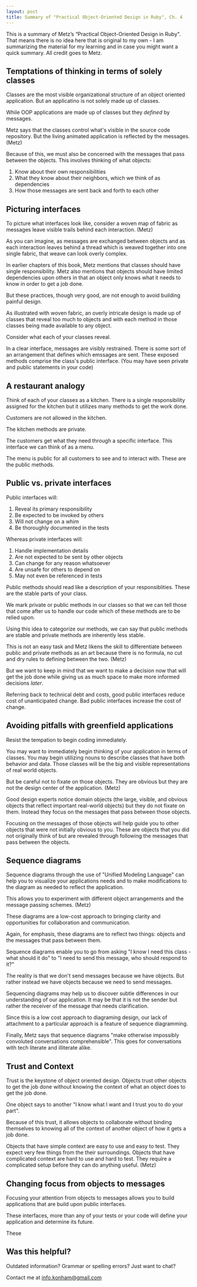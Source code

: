 ```yaml
---
layout: post
title: Summary of "Practical Object-Oriented Design in Ruby", Ch. 4
---
```


This is a summary of Metz’s “Practical Object-Oriented Design in Ruby". That means there is no idea here that is original to my own - I am summarizing the material for my learning and in case you might want a quick summary. All credit goes to Metz.

## Temptations of thinking in terms of solely classes

Classes are the most visible organizational structure of an object oriented application. But an applicatino is not solely made up of classes.

While OOP applications are made up of classes but they _defined_ by messages. 

Metz says that the classes control what's visible in the source code repository. But the living animated application is reflected by the messages. (Metz)

Because of this, we must also be concerned with the messages that pass between the objects. This involves thinking of what objects:
 1) Know about their own responsibilities
 2) What they know about their neighbors, which we think of as dependencies
 3) How those messages are sent back and forth to each other

## Picturing interfaces
To picture what interfaces look like, consider a woven map of fabric as messages leave visible trails behind each interaction. (Metz)

As you can imagine, as messages are exchanged between objects and as each interaction leaves behind a thread which is weaved together into one single fabric, that weave can look overly complex.

In earlier chapters of this book, Metz mentions that classes should have single responsibility. Metz also mentions that objects should have limited dependencies upon others in that an object only knows what it needs to know in order to get a job done.

But these practices, though very good, are not enough to avoid building painful design.

As illustrated with woven fabric, an overly intricate design is made up of classes that reveal too much to objects and with each method in those classes being made available to any object. 

Consider what each of your classes reveal. 

In a clear interface, messages are visibly restrained. There is some sort of an arrangement that defines which emssages are sent. These exposed methods comprise the class's public interface. (You may have seen private and public statements in your code)

## A restaurant analogy

Think of each of your classes as a kitchen. There is a single responsibility assigned for the kitchen but it utilizes many methods to get the work done. 

Customers are not allowed in the kitchen. 

The kitchen methods are private. 

The customers get what they need through a specific interface. This interface we can think of as a menu. 

The menu is public for all customers to see and to interact with. These are the public methods.

## Public vs. private interfaces
Public interfaces will:
  1) Reveal its primary responsibility
  2) Be expected to be invoked by others
  3) Will not change on a whim
  4) Be thoroughly documented in the tests

Whereas private interfaces will:
  1) Handle implementation details
  2) Are not expected to be sent by other objects
  3) Can change for any reason whatsoever
  4) Are unsafe for others to depend on
  5) May not even be referenced in tests

Public methods should read like a description of your responsiblities. These are the stable parts of your class. 

We mark private or public methods in our classes so that we can tell those that come after us to handle our code which of these methods are to be relied upon. 

Using this idea to categorize our methods, we can say that public methods are stable and private methods are inherently less stable.

This is not an easy task and Metz likens the skill to differentiate between public and private methods as an art because there is no formula, no cut and dry rules to defining between the two. (Metz)

But we want to keep in mind that we want to make a decision now that will get the job done while giving us as much space to make more informed decisions _later_.

Referring back to technical debt and costs, good public interfaces reduce cost of unanticipated change. Bad public interfaces increase the cost of change.

## Avoiding pitfalls with greenfield applications

Resist the tempation to begin coding immediately. 

You may want to immediately begin thinking of your application in terms of classes. You may begin utilizing nouns to describe classes that have both behavior and data. Those classes will be the big and visible representations of real world objects.

But be careful not to fixate on those objects. They are obvious but they are not the design center of the application. (Metz)

Good design experts notice domain objects (the large, visible, and obvious objects that reflect important real-world objects) but they do not fixate on them. Instead they focus on the messages that pass between those objects.

Focusing on the messages of those objects will help guide you to other objects that were not initially obvious to you. These are objects that you did not originally think of but are revealed through following the messages that pass between the objects.

## Sequence diagrams

Sequence diagrams through the use of "Unified Modeling Language" can help you to visualize your applications needs and to make modifications to the diagram as needed to reflect the application.

This allows you to experiment with different object arrangements and the message passing schemes. (Metz) 

These diagrams are a low-cost approach to bringing clarity and opportunities for collaboration and communication.

Again, for emphasis, these diagrams are to reflect two things: objects and the messages that pass between them. 

Sequence diagrams enable you to go from asking "I know I need this class - what should it do" to "I need to send this message, who should respond to it?"

The reality is that we don't send messages because we have objects. But rather instead we have objects because we need to send messages. 

Sequencing diagrams may help us to discover subtle differences in our understanding of our application. It may be that it is not the sender but rather the receiver of the message that needs clarification. 

Since this is a low cost approach to diagraming design, our lack of attachment to a particular approach is a feature of sequence diagramming.

Finally, Metz says that sequence diagrams "make otherwise impossibly convoluted conversations comprehensible". This goes for conversations with tech literate and illiterate alike.

## Trust and Context

Trust is the keystone of object oriented design. Objects trust other objects to get the job done without knowing the context of what an object does to get the job done.

One object says to another "I know what I want and I trust you to do your part". 

Because of this trust, it allows objects to collaborate without binding themselves to knowing all of the context of another object of how it gets a job done. 

Objects that have simple context are easy to use and easy to test. They expect very few things from the their surroundings. Objects that have complicated context are hard to use and hard to test. They require a complicated setup before they can do anything useful. (Metz)

## Changing focus from objects to messages

Focusing your attention from objects to messages allows you to build applications that are build upon public interfaces.

These interfaces, more than any of your tests or your code will define your application and determine its future. 

These 

## Was this helpful?

Outdated information? Grammar or spelling errors? Just want to chat?

Contact me at [info.konham@gmail.com](mailto:info.konham@gmail.com)